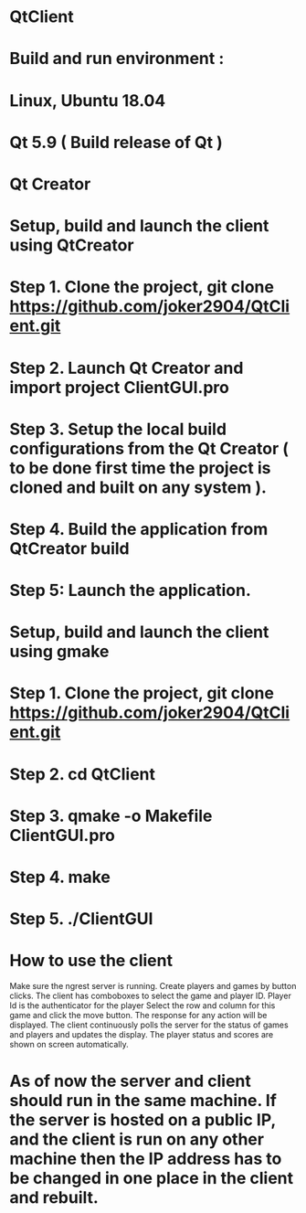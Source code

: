 # QtClient
# Build and run environment :
# Linux, Ubuntu 18.04
# Qt 5.9 ( Build release of Qt )
# Qt Creator 

# Setup, build and launch the client using QtCreator

# Step 1. Clone the project, git clone https://github.com/joker2904/QtClient.git
# Step 2. Launch Qt Creator and import project ClientGUI.pro
# Step 3. Setup the local build configurations from the Qt Creator ( to be done first time the project is cloned and built on any system ).
# Step 4. Build the application from QtCreator build 
# Step 5: Launch the application.

# Setup, build and launch the client using gmake

# Step 1. Clone the project, git clone https://github.com/joker2904/QtClient.git
# Step 2. cd QtClient
# Step 3. qmake -o Makefile ClientGUI.pro
# Step 4. make
# Step 5. ./ClientGUI

# How to use the client
Make sure the ngrest server is running.
Create players and games by button clicks.
The client has comboboxes to select the game and player ID. Player Id is the authenticator for the player
Select the row and column for this game and click the move button.
The response for any action will be displayed. The client continuously polls the server for the status of games and players and updates the display.
The player status and scores are shown on screen automatically.

# As of now the server and client should run in the same machine. If the server is hosted on a public IP, and the client is run on any other machine then the IP address has to be changed in one place in the client and rebuilt.
